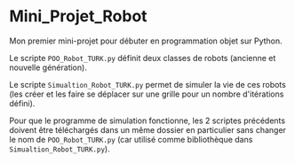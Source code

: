 # Mini_Projet_Robot

Mon premier mini-projet pour débuter en programmation objet sur Python.

Le scripte `POO_Robot_TURK.py` définit deux classes de robots (ancienne et nouvelle génération).

Le scripte `Simualtion_Robot_TURK.py` permet de simuler la vie de ces robots (les créer et les faire se déplacer sur une grille pour un nombre d'itérations défini).

Pour que le programme de simulation fonctionne, les 2 scriptes précédents doivent être téléchargés dans un même dossier en particulier sans changer le nom de `POO_Robot_TURK.py` 
(car utilisé comme bibliothèque dans `Simualtion_Robot_TURK.py`).
